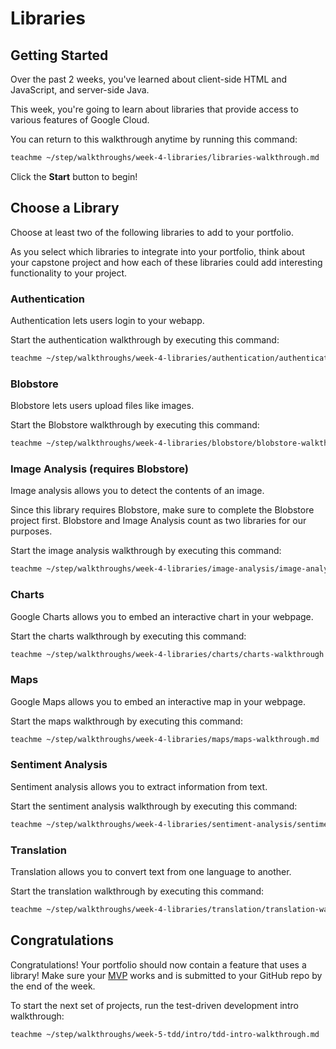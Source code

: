 # Libraries

## Getting Started

Over the past 2 weeks, you've learned about client-side HTML and JavaScript, and
server-side Java.

This week, you're going to learn about libraries that provide access to various
features of Google Cloud.

You can return to this walkthrough anytime by running this command:

```bash
teachme ~/step/walkthroughs/week-4-libraries/libraries-walkthrough.md
```

Click the **Start** button to begin!

## Choose a Library

Choose at least two of the following libraries to add to your portfolio.

As you select which libraries to integrate into your portfolio, think about your capstone project and how each of these libraries could add interesting functionality to your project.

### Authentication

Authentication lets users login to your webapp.

Start the authentication walkthrough by executing this command:

```bash
teachme ~/step/walkthroughs/week-4-libraries/authentication/authentication-walkthrough.md
```

### Blobstore

Blobstore lets users upload files like images.

Start the Blobstore walkthrough by executing this command:

```bash
teachme ~/step/walkthroughs/week-4-libraries/blobstore/blobstore-walkthrough.md
```

### Image Analysis (requires Blobstore)

Image analysis allows you to detect the contents of an image.

Since this library requires Blobstore, make sure to complete the Blobstore project first. Blobstore and Image Analysis count as two libraries for our purposes.

Start the image analysis walkthrough by executing this command:

```bash
teachme ~/step/walkthroughs/week-4-libraries/image-analysis/image-analysis-walkthrough.md
```

### Charts

Google Charts allows you to embed an interactive chart in your webpage.

Start the charts walkthrough by executing this command:

```bash
teachme ~/step/walkthroughs/week-4-libraries/charts/charts-walkthrough.md
```

### Maps

Google Maps allows you to embed an interactive map in your webpage.

Start the maps walkthrough by executing this command:

```bash
teachme ~/step/walkthroughs/week-4-libraries/maps/maps-walkthrough.md
```

### Sentiment Analysis

Sentiment analysis allows you to extract information from text.

Start the sentiment analysis walkthrough by executing this command:

```bash
teachme ~/step/walkthroughs/week-4-libraries/sentiment-analysis/sentiment-analysis-walkthrough.md
```

### Translation

Translation allows you to convert text from one language to another.

Start the translation walkthrough by executing this command:

```bash
teachme ~/step/walkthroughs/week-4-libraries/translation/translation-walkthrough.md
```

## Congratulations

<walkthrough-conclusion-trophy></walkthrough-conclusion-trophy>

Congratulations! Your portfolio should now contain a feature that uses a
library! Make sure your
[MVP](https://en.wikipedia.org/wiki/Minimum_viable_product) works and is
submitted to your GitHub repo by the end of the week.

To start the next set of projects, run the test-driven development intro
walkthrough:

```bash
teachme ~/step/walkthroughs/week-5-tdd/intro/tdd-intro-walkthrough.md
```